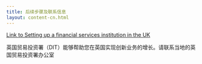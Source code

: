 ```yaml
---
title: 后续步骤及联系信息
layout: content-cn.html
---
```


[Link to Setting up a financial services institution in the UK](https://www.gov.uk/government/publications/guide-to-establishing-a-financial-services-institution-in-the-uk)

英国贸易投资署（DIT）能够帮助您在英国实现创新业务的增长。请联系当地的英国贸易投资署办公室 
